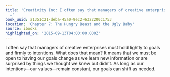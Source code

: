 ```yaml
---
title: 'Creativity Inc: I often say that managers of creative enterprises must hold
  …'
book_uuid: a1351c21-deba-45a0-9ec2-6322200c1753
location: 'Chapter 7: The Hungry Beast and the Ugly Baby'
source: ibooks
highlighted_on: '2015-09-13T04:00:00.000Z'
---
```


I often say that managers of creative enterprises must hold lightly to goals and firmly to intentions. What does that mean? It means that we must be open to having our goals change as we learn new information or are surprised by things we thought we knew but didn’t. As long as our intentions—our values—remain constant, our goals can shift as needed.